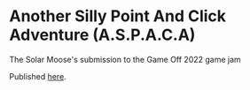 # Another Silly Point And Click Adventure (A.S.P.A.C.A)
The Solar Moose's submission to the Game Off 2022 game jam

Published [here](https://the-solar-moose.itch.io/aspaca).

